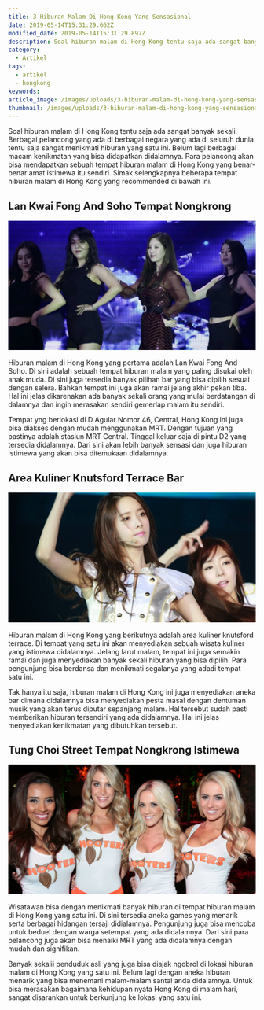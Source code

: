 ```yaml
---
title: 3 Hiburan Malam Di Hong Kong Yang Sensasional
date: 2019-05-14T15:31:29.662Z
modified_date: 2019-05-14T15:31:29.897Z
description: Soal hiburan malam di Hong Kong tentu saja ada sangat banyak sekali. Berbagai pelancong yang ada di berbagai negara yang ada di seluruh dunia.
category:
  - Artikel
tags:
  - artikel
  - hongkong
keywords:
article_image: /images/uploads/3-hiburan-malam-di-hong-kong-yang-sensasional-3.jpg
thumbnail: /images/uploads/3-hiburan-malam-di-hong-kong-yang-sensasional-2-024.jpg
---
```

Soal hiburan malam di Hong Kong tentu saja ada sangat banyak sekali. Berbagai pelancong yang ada di berbagai negara yang ada di seluruh dunia tentu saja sangat menikmati hiburan yang satu ini. Belum lagi berbagai macam kenikmatan yang bisa didapatkan didalamnya. Para pelancong akan bisa mendapatkan sebuah tempat hiburan malam di Hong Kong yang benar-benar amat istimewa itu sendiri. Simak selengkapnya beberapa tempat hiburan malam di Hong Kong yang recommended di bawah ini.



## Lan Kwai Fong And Soho Tempat Nongkrong

![3 Hiburan Malam Di Hong Kong Yang Sensasional](/images/uploads/3-hiburan-malam-di-hong-kong-yang-sensasional-3.jpg)

Hiburan malam di Hong Kong yang pertama adalah Lan Kwai Fong And Soho. Di sini adalah sebuah tempat hiburan malam yang paling disukai oleh anak muda. Di sini juga tersedia banyak pilihan bar yang bisa dipilih sesuai dengan selera. Bahkan tempat ini juga akan ramai jelang akhir pekan tiba. Hal ini jelas dikarenakan ada banyak sekali orang yang mulai berdatangan di dalamnya dan ingin merasakan sendiri gemerlap malam itu sendiri.

Tempat yng berlokasi di D Agular Nomor 46, Central, Hong Kong ini juga bisa diakses dengan mudah menggunakan MRT. Dengan tujuan yang pastinya adalah stasiun MRT Central. Tinggal keluar saja di pintu D2 yang tersedia didalamnya. Dari sini akan lebih banyak sensasi dan juga hiburan istimewa yang akan bisa ditemukaan didalamnya.



## Area Kuliner Knutsford Terrace Bar 

![3 Hiburan Malam Di Hong Kong Yang Sensasional](/images/uploads/3-hiburan-malam-di-hong-kong-yang-sensasional-2.jpg)

Hiburan malam di Hong Kong yang berikutnya adalah area kuliner knutsford terrace. Di tempat yang satu ini akan menyediakan sebuah wisata kuliner yang istimewa didalamnya. Jelang larut malam, tempat ini juga semakin ramai dan juga menyediakan banyak sekali hiburan yang bisa dipilih. Para pengunjung bisa berdansa dan menikmati segalanya yang adadi tempat satu ini. 

Tak hanya itu saja, hiburan malam di Hong Kong ini juga menyediakan aneka bar dimana didalamnya bisa menyediakan pesta masal dengan dentuman musik yang akan terus diputar sepanjang malam. Hal tersebut sudah pasti memberikan hiburan tersendiri yang ada didalamnya. Hal ini jelas menyediakan kenikmatan yang dibutuhkan tersebut.



## Tung Choi Street Tempat Nongkrong Istimewa

![3 Hiburan Malam Di Hong Kong Yang Sensasional](/images/uploads/3-hiburan-malam-di-hong-kong-yang-sensasional-1.jpg)

Wisatawan bisa dengan menikmati banyak hiburan di tempat hiburan malam di Hong Kong yang satu ini. Di sini tersedia aneka games yang menarik serta berbagai hidangan tersaji didialamnya. Pengunjung juga bisa mencoba untuk beduel dengan warga setempat yang ada didalamnya. Dari sini para pelancong juga akan bisa menaiki MRT yang ada didalamnya dengan mudah dan signifikan.

Banyak sekalii penduduk asli yang juga bisa diajak ngobrol di lokasi hiburan malam di Hong Kong yang satu ini. Belum lagi dengan aneka hiburan menarik yang bisa menemani malam-malam santai anda didalamnya. Untuk bisa merasakan bagaimana kehidupan nyata Hong Kong di malam hari, sangat disarankan untuk berkunjung ke lokasi yang satu ini.
